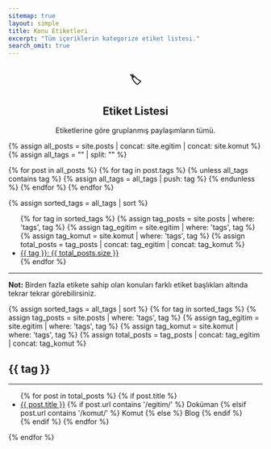 ```yaml
---
sitemap: true
layout: simple
title: Konu Etiketleri
excerpt: "Tüm içeriklerin kategorize etiket listesi."
search_omit: true
---
```


<aside data-pagefind-ignore="all">
<div align="center"><h1>🏷️</h1><h1>Etiket Listesi</h1><p>Etiketlerine göre gruplanmış paylaşımların tümü.</p></div>

{% assign all_posts = site.posts | concat: site.egitim | concat: site.komut %}
{% assign all_tags = "" | split: "" %}

{% for post in all_posts %}
  {% for tag in post.tags %}
    {% unless all_tags contains tag %}
      {% assign all_tags = all_tags | push: tag %}
    {% endunless %}
  {% endfor %}
{% endfor %}

{% assign sorted_tags = all_tags | sort %}

<ul class="card-columns">
  {% for tag in sorted_tags %}
    {% assign tag_posts = site.posts | where: 'tags', tag %}
    {% assign tag_egitim = site.egitim | where: 'tags', tag %}
    {% assign tag_komut = site.komut | where: 'tags', tag %}
    {% assign total_posts = tag_posts | concat: tag_egitim | concat: tag_komut %}
    <li><a href="#{{ tag }}">{{ tag }}: <span class="badge badge-secondary ">{{ total_posts.size }}</span></a></li>
  {% endfor %}
</ul>




<hr>
<div class="alert mavi">
  <strong>Not:</strong> Birden fazla etikete sahip olan konuları farklı etiket başlıkları altında tekrar tekrar görebilirsiniz.
</div>

{% assign sorted_tags = all_tags | sort %}
{% for tag in sorted_tags %}
  {% assign tag_posts = site.posts | where: 'tags', tag %}
  {% assign tag_egitim = site.egitim | where: 'tags', tag %}
  {% assign tag_komut = site.komut | where: 'tags', tag %}
  {% assign total_posts = tag_posts | concat: tag_egitim | concat: tag_komut %}
  
  <div class="border rounded mb-4 shadow-sm col p-4">
    <h2 id="{{ tag }}">{{ tag }}</h2>
    <hr>
    <ul>
      {% for post in total_posts %}
        {% if post.title %}
          <li>
            <a href="{{ site.url }}{{ post.url }}">{{ post.title }}</a>
            {% if post.url contains '/egitim/' %}
              <span class="text-success small yesil" data-toggle="tooltip" data-placement="bottom" title="{{ post.coursetitle }}">Doküman</span>
            {% elsif post.url contains '/komut/' %}
              <span class="text-primary small mavi">Komut</span>
            {% else %}
              <span class="text-warning small sari">Blog</span>
            {% endif %}
          </li>
        {% endif %}
      {% endfor %}
    </ul>
  </div>
{% endfor %}

</aside>


  
